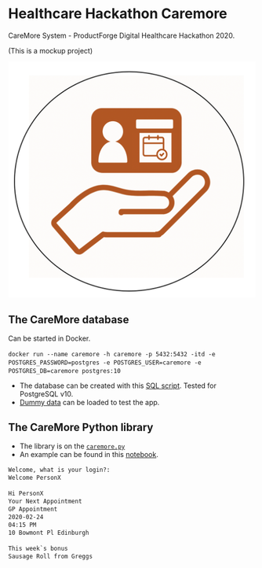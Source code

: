 # Healthcare Hackathon Caremore

CareMore System - ProductForge Digital Healthcare Hackathon 2020.

(This is a mockup project)

![](./docs/images/CareMoreLogo.png)

## The CareMore database

Can be started in Docker.

`docker run --name caremore -h caremore -p 5432:5432 -itd -e POSTGRES_PASSWORD=postgres -e POSTGRES_USER=caremore -e POSTGRES_DB=caremore postgres:10`

* The database can be created with this [SQL script](./code/create_database.sql). Tested for PostgreSQL v10.
* [Dummy data](./code/dummy_data.sql) can be loaded to test the app.

## The CareMore Python library

* The library is on the [`caremore.py`](./code/caremore.py)
* An example can be found in this [notebook](./code/CareMore.ipynb).

```
Welcome, what is your login?: 
Welcome PersonX

Hi PersonX
Your Next Appointment
GP Appointment
2020-02-24 
04:15 PM
10 Bowmont Pl Edinburgh

This week`s bonus
Sausage Roll from Greggs
```